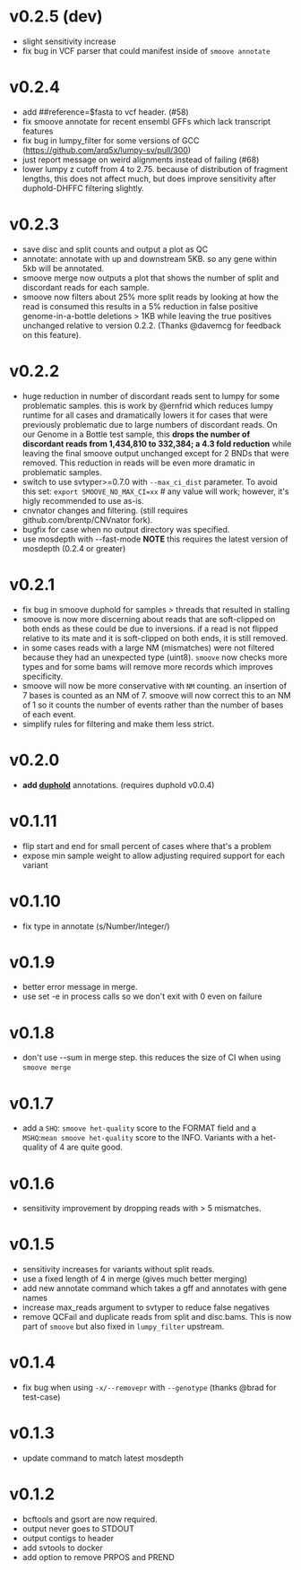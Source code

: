 v0.2.5 (dev)
======
+ slight sensitivity increase
+ fix bug in VCF parser that could manifest inside of `smoove annotate`

v0.2.4
======
+ add ##reference=$fasta to vcf header. (#58)
+ fix smoove annotate for recent ensembl GFFs which lack transcript features
+ fix bug in lumpy_filter for some versions of GCC (https://github.com/arq5x/lumpy-sv/pull/300)
+ just report message on weird alignments instead of failing (#68)
+ lower lumpy z cutoff from 4 to 2.75. because of distribution of fragment lengths, this does
  not affect much, but does improve sensitivity after duphold-DHFFC filtering slightly.

v0.2.3
======
+ save disc and split counts and output a plot as QC
+ annotate: annotate with up and downstream 5KB. so any gene within 5kb will be annotated.
+ smoove merge now outputs a plot that shows the number of split and discordant reads for each sample.
+ smoove now filters about 25% more split reads by looking at how the read is consumed
  this results in a 5% reduction in false positive genome-in-a-bottle deletions > 1KB while leaving
  the true positives unchanged relative to version 0.2.2. (Thanks @davemcg for feedback on this feature).

v0.2.2
======
+ huge reduction in number of discordant reads sent to lumpy for some problematic samples.
  this is work by @ernfrid which reduces lumpy runtime for all cases and dramatically lowers
  it for cases that were previously problematic due to large numbers of discordant reads.
  On our Genome in a Bottle test sample, this **drops the number of discordant reads
  from 1,434,810 to 332,384; a 4.3 fold reduction** while leaving the final smoove output unchanged
  except for 2 BNDs that were removed. This reduction in reads will be even more dramatic
  in problematic samples.
+ switch to use svtyper>=0.7.0 with `--max_ci_dist` parameter. To avoid this set: 
  `export SMOOVE_NO_MAX_CI=xx` # any value will work; however, it's higly recommended
  to use as-is.
+ cnvnator changes and filtering. (still requires github.com/brentp/CNVnator fork).
+ bugfix for case when no output directory was specified.
+ use mosdepth with --fast-mode **NOTE** this requires the latest version of mosdepth (0.2.4 or greater)

v0.2.1
======
+ fix bug in smoove duphold for samples > threads that resulted in stalling
+ smoove is now more discerning about reads that are soft-clipped on both ends as
  these could be due to inversions. if a read is not flipped relative to its mate
  and it is soft-clipped on both ends, it is still removed.
+ in some cases reads with a large NM (mismatches) were not filtered because they
  had an unexpected type (uint8). `smoove` now checks more types and for some bams
  will remove more records which improves specificity.
+ smoove will now be more conservative with `NM` counting. an insertion of 7 bases
  is counted as an NM of 7. smoove will now correct this to an NM of 1 so it counts
  the number of events rather than the number of bases of each event.
+ simplify rules for filtering and make them less strict.

v0.2.0
======
+ **add [duphold](https://github.com/brentp/duphold)** annotations. (requires duphold v0.0.4)

v0.1.11
=======
+ flip start and end for small percent of cases where that's a problem
+ expose min sample weight to allow adjusting required support for each variant

v0.1.10
======= 
+ fix type in annotate (s/Number/Integer/)

v0.1.9
======
+ better error message in merge.
+ use set -e in process calls so we don't exit with 0 even on failure

v0.1.8
======
+ don't use --sum in merge step. this reduces the size of CI when using `smoove merge`

v0.1.7
======
+ add a `SHQ`: `smoove het-quality` score to the FORMAT field and a `MSHQ`:`mean smoove het-quality` score
  to the INFO. Variants with a het-quality of 4 are quite good.

v0.1.6
======
+ sensitivity improvement by dropping reads with > 5 mismatches.

v0.1.5
======
+ sensitivity increases for variants without split reads.
+ use a fixed length of 4 in merge (gives much better merging)
+ add new annotate command which takes a gff and annotates with gene names
+ increase max_reads argument to svtyper to reduce false negatives
+ remove QCFail and duplicate reads from split and disc.bams. This is now
  part of `smoove` but also fixed in `lumpy_filter` upstream.

v0.1.4
======
+ fix bug when using `-x/--removepr` with `--genotype` (thanks @brad for test-case)

v0.1.3
======
+ update command to match latest mosdepth

v0.1.2
======
+ bcftools and gsort are now required.
+ output never goes to STDOUT
+ output contigs to header
+ add svtools to docker
+ add option to remove PRPOS and PREND

